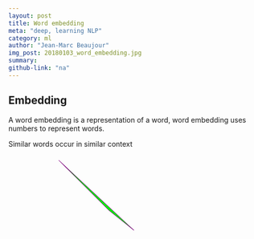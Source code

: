 ```yaml
---
layout: post
title: Word embedding
meta: "deep, learning NLP"
category: ml
author: "Jean-Marc Beaujour"
img_post: 20180103_word_embedding.jpg
summary: 
github-link: "na"
---
```



## Embedding

A word embedding is a representation of a word, word embedding uses numbers to represent words.

Similar words occur in similar context 

<svg xmlns="http://www.w3.org/2000/svg" version="1.1">
  <polygon points="100,10 250,150 200,110"
           style="fill:lime;stroke:purple;stroke-width:1" />
</svg>